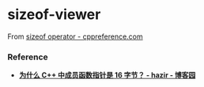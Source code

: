 sizeof-viewer
=============
From [sizeof operator - cppreference.com](https://en.cppreference.com/w/cpp/language/sizeof)


### Reference
- [**为什么 C++ 中成员函数指针是 16 字节？ - hazir - 博客园**](https://www.cnblogs.com/hazir/p/wide-pointers.html)
